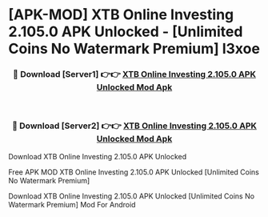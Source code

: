 # [APK-MOD] XTB Online Investing 2.105.0 APK Unlocked - [Unlimited Coins No Watermark Premium] l3xoe



<div align="center">
<h3>🔴 Download [Server1] 👉👉 <a href="https://momento.my/?title=XTB_Online_Investing_2.105.0_APK_Unlocked">XTB Online Investing 2.105.0 APK Unlocked Mod Apk</a></h3><br>

<h3>🔴 Download [Server2] 👉👉 <a href="https://momento.my/?title=XTB_Online_Investing_2.105.0_APK_Unlocked">XTB Online Investing 2.105.0 APK Unlocked Mod Apk</a></h3>
</div>



Download XTB Online Investing 2.105.0 APK Unlocked 

Free APK MOD XTB Online Investing 2.105.0 APK Unlocked [Unlimited Coins No Watermark Premium]

Download XTB Online Investing 2.105.0 APK Unlocked [Unlimited Coins No Watermark Premium] Mod For Android
